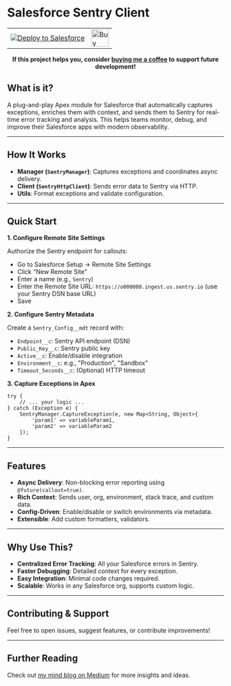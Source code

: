 
# Salesforce Sentry Client

<table>
    <tr>
        <td>
            <a href="https://githubsfdeploy.herokuapp.com?owner=otisdave&repo=salesforce-apex-sentry-client&ref=main">
                <img alt="Deploy to Salesforce"
                         src="https://raw.githubusercontent.com/afawcett/githubsfdeploy/master/deploy.png">
            </a>
        </td>
        <td>
            <a href="https://buymeacoffee.com/dotiss" target="_blank">
                <img src="https://cdn.buymeacoffee.com/buttons/v2/default-yellow.png" alt="Buy Me A Coffee" height="40">
            </a>
        </td>
    </tr>
</table>

<p align="center">
    <b>If this project helps you, consider <a href="https://buymeacoffee.com/dotiss" target="_blank">buying me a coffee</a> to support future development!</b>
</p>

## What is it?

A plug-and-play Apex module for Salesforce that automatically captures exceptions, enriches them with context, and sends them to Sentry for real-time error tracking and analysis. This helps teams monitor, debug, and improve their Salesforce apps with modern observability.

---

## How It Works

- **Manager (`SentryManager`)**: Captures exceptions and coordinates async delivery.
- **Client (`SentryHttpClient`)**: Sends error data to Sentry via HTTP.
- **Utils**: Format exceptions and validate configuration.

---

## Quick Start

**1. Configure Remote Site Settings**

Authorize the Sentry endpoint for callouts:
- Go to Salesforce Setup → Remote Site Settings
- Click "New Remote Site"
- Enter a name (e.g., `Sentry`)
- Enter the Remote Site URL: `https://o000000.ingest.us.sentry.io` (use your Sentry DSN base URL)
- Save

**2. Configure Sentry Metadata**

Create a `Sentry_Config__mdt` record with:
- `Endpoint__c`: Sentry API endpoint (DSN)
- `Public_Key__c`: Sentry public key
- `Active__c`: Enable/disable integration
- `Environment__c`: e.g., "Production", "Sandbox"
- `Timeout_Seconds__c`: (Optional) HTTP timeout

**3. Capture Exceptions in Apex**

```apex
try {
    // ... your logic ...
} catch (Exception e) {
    SentryManager.CaptureException(e, new Map<String, Object>{
        'param1' => variableParam1,
        'param2' => variableParam2
    });
}
```

---

## Features

- **Async Delivery**: Non-blocking error reporting using `@future(callout=true)`.
- **Rich Context**: Sends user, org, environment, stack trace, and custom data.
- **Config-Driven**: Enable/disable or switch environments via metadata.
- **Extensible**: Add custom formatters, validators.

---

## Why Use This?

- **Centralized Error Tracking**: All your Salesforce errors in Sentry.
- **Faster Debugging**: Detailed context for every exception.
- **Easy Integration**: Minimal code changes required.
- **Scalable**: Works in any Salesforce org, supports custom logic.

---

## Contributing & Support

Feel free to open issues, suggest features, or contribute improvements!

---

## Further Reading

Check out [my mind blog on Medium](https://medium.com/p/f5c53a9b60da) for more insights and ideas.
